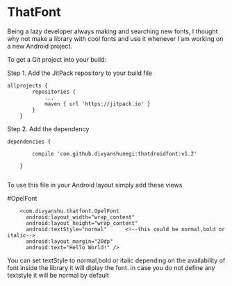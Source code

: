 # ThatFont
Being a lazy developer always making and searching new fonts, I thought why not make a library with cool fonts and use it whenever I am working on a new Android project.

To get a Git project into your build:

Step 1. Add the JitPack repository to your build file

```
allprojects {
		repositories {
			...
			maven { url 'https://jitpack.io' }
		}
	}
```
Step 2. Add the dependency

```
dependencies {

		compile 'com.github.divyanshunegi:thatdroidfont:v1.2'
		
	}
	
```
  
  To use this file in your Android layout simply add these views
  
  #OpelFont
  
  ```
      <com.divyanshu.thatfont.OpelFont
        android:layout_width="wrap_content"
        android:layout_height="wrap_content"
        android:textStyle="normal"      <!--this could be normal,bold or italic-->
        android:layout_margin="20dp"
        android:text="Hello World!" />
  ```
  
  You can set textStyle to normal,bold or italic depending on the availability of font inside the library it will diplay the font. 
  in case you do not define any textstyle it will be normal by default
